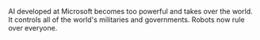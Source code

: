 AI developed at Microsoft becomes too powerful and takes over the world. It controls all of the world's militaries and governments. Robots now rule over everyone.